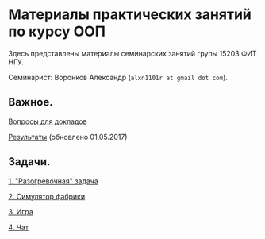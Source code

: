 # Материалы практических занятий по курсу ООП

Здесь представлены материалы семинарских занятий групы 15203 ФИТ НГУ.

Семинарист: Воронков Александр (`alxn1101r at gmail dot com`).

## Важное.

[Вопросы для докладов](2017.java/seminar2/)

[Результаты](2017.java/results/) (обновлено 01.05.2017)

## Задачи.

[1. "Разогревочная" задача](2017.java/task1/)

[2. Симулятор фабрики](2017.java/task2/)

[3. Игра](2017.java/task3/)

[4. Чат](2017.java/task4/)
